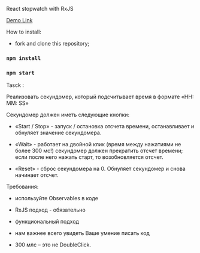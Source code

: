 React stopwatch with RxJS

[Demo Link](https://Aleksey060790.github.io/test-task-stopwatch/)

How to install:

- fork and clone this repository;

### `npm install`

### `npm start`

Tasck : 

Реализовать секундомер, который подсчитывает время в формате «HH: MM: SS»

Секундомер должен иметь следующие кнопки:

* «Start / Stop» - запуск / остановка отсчета времени, останавливает и обнуляет значение секундомера.

* «Wait» - работает на двойной клик (время между нажатиями не более 300 мс!) секундомер должен прекратить отсчет времени; если после него нажать старт, то возобновляется отсчет.

* «Reset» - сброс секундомера на 0.  Обнуляет секундомер и снова начинает отсчет.

Требования:

 - используйте Observables в коде

 - RxJS подход - обязательно

 - функциональный подход

 - нам важнее всего увидеть Ваше умение писать код

- 300 млс – это не DoubleClick.
